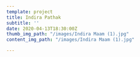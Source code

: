 ```yaml
---
template: project
title: Indira Pathak
subtitle: ''
date: 2020-04-13T18:30:00Z
thumb_img_path: "/images/Indira Maam (1).jpg"
content_img_path: "/images/Indira Maam (1).jpg"

---
```

